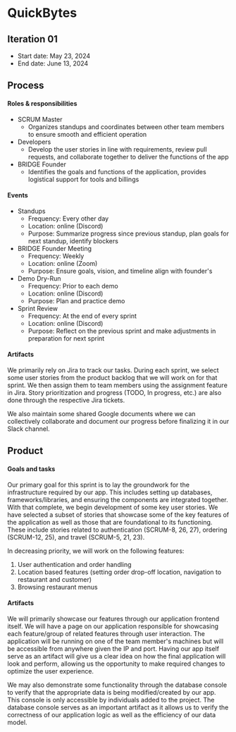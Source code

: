 # QuickBytes


## Iteration 01


* Start date: May 23, 2024
* End date: June 13, 2024


## Process

#### Roles & responsibilities
- SCRUM Master
    - Organizes standups and coordinates between other team members to ensure smooth and efficient operation
- Developers
    - Develop the user stories in line with requirements, review pull requests, and collaborate together to deliver the functions of the app
- BRIDGE Founder
    - Identifies the goals and functions of the application, provides logistical support for tools and billings


#### Events
- Standups
    - Frequency: Every other day
    - Location: online (Discord)
    - Purpose: Summarize progress since previous standup, plan goals for next standup, identify blockers
- BRIDGE Founder Meeting
    - Frequency: Weekly
    - Location: online (Zoom)
    - Purpose: Ensure goals, vision, and timeline align with founder's
- Demo Dry-Run
    - Frequency: Prior to each demo
    - Location: online (Discord)
    - Purpose: Plan and practice demo
- Sprint Review
    - Frequency: At the end of every sprint
    - Location: online (Discord)
    - Purpose: Reflect on the previous sprint and make adjustments in preparation for next sprint


#### Artifacts


We primarily rely on Jira to track our tasks. During each sprint, we select some user stories from the product backlog that we will work on for that sprint. We then assign them to team members using the assignment feature in Jira. Story prioritization and progress (TODO, In progress, etc.) are also done through the respective Jira tickets.


We also maintain some shared Google documents where we can collectively collaborate and document our progress before finalizing it in our Slack channel.




## Product


#### Goals and tasks


Our primary goal for this sprint is to lay the groundwork for the infrastructure required by our app. This includes setting up databases, frameworks/libraries, and ensuring the components are integrated together. With that complete, we begin development of some key user stories. We have selected a subset of stories that showcase some of the key features of the application as well as those that are foundational to its functioning. These include stories related to authentication (SCRUM-8, 26, 27), ordering (SCRUM-12, 25), and travel (SCRUM-5, 21, 23).


In decreasing priority, we will work on the following features:


1. User authentication and order handling
2. Location based features (setting order drop-off location, navigation to restaurant and customer)
3. Browsing restaurant menus


#### Artifacts


We will primarily showcase our features through our application frontend itself. We will have a page on our application responsible for showcasing each feature/group of related features through user interaction. The application will be running on one of the team member's machines but will be accessible from anywhere given the IP and port. Having our app itself serve as an artifact will give us a clear idea on how the final application will look and perform, allowing us the opportunity to make required changes to optimize the user experience.


We may also demonstrate some functionality through the database console to verify that the appropriate data is being modified/created by our app. This console is only accessible by individuals added to the project. The database console serves as an important artifact as it allows us to verify the correctness of our application logic as well as the efficiency of our data model.
